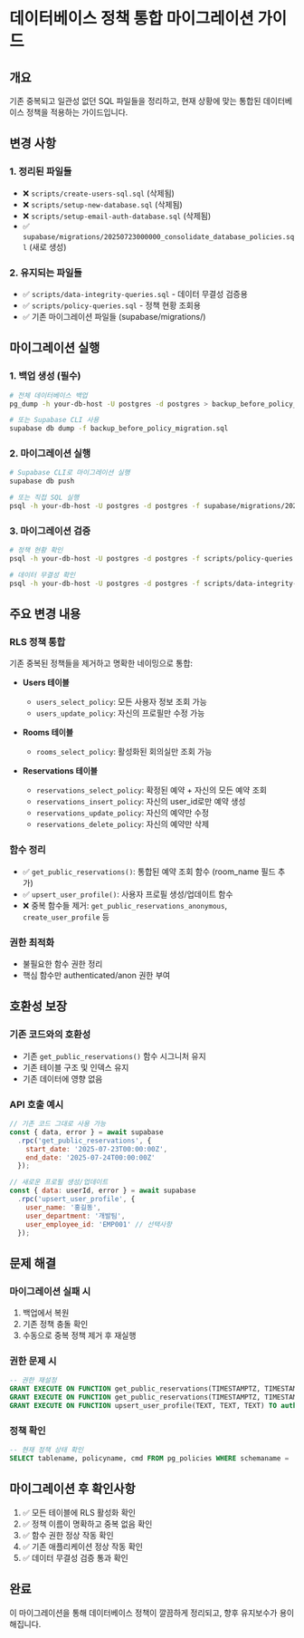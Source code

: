 # 데이터베이스 정책 통합 마이그레이션 가이드

## 개요
기존 중복되고 일관성 없던 SQL 파일들을 정리하고, 현재 상황에 맞는 통합된 데이터베이스 정책을 적용하는 가이드입니다.

## 변경 사항

### 1. 정리된 파일들
- ❌ `scripts/create-users-sql.sql` (삭제됨)
- ❌ `scripts/setup-new-database.sql` (삭제됨) 
- ❌ `scripts/setup-email-auth-database.sql` (삭제됨)
- ✅ `supabase/migrations/20250723000000_consolidate_database_policies.sql` (새로 생성)

### 2. 유지되는 파일들
- ✅ `scripts/data-integrity-queries.sql` - 데이터 무결성 검증용
- ✅ `scripts/policy-queries.sql` - 정책 현황 조회용
- ✅ 기존 마이그레이션 파일들 (supabase/migrations/)

## 마이그레이션 실행

### 1. 백업 생성 (필수)
```bash
# 전체 데이터베이스 백업
pg_dump -h your-db-host -U postgres -d postgres > backup_before_policy_migration.sql

# 또는 Supabase CLI 사용
supabase db dump -f backup_before_policy_migration.sql
```

### 2. 마이그레이션 실행
```bash
# Supabase CLI로 마이그레이션 실행
supabase db push

# 또는 직접 SQL 실행
psql -h your-db-host -U postgres -d postgres -f supabase/migrations/20250723000000_consolidate_database_policies.sql
```

### 3. 마이그레이션 검증
```bash
# 정책 현황 확인
psql -h your-db-host -U postgres -d postgres -f scripts/policy-queries.sql

# 데이터 무결성 확인
psql -h your-db-host -U postgres -d postgres -f scripts/data-integrity-queries.sql
```

## 주요 변경 내용

### RLS 정책 통합
기존 중복된 정책들을 제거하고 명확한 네이밍으로 통합:

- **Users 테이블**
  - `users_select_policy`: 모든 사용자 정보 조회 가능
  - `users_update_policy`: 자신의 프로필만 수정 가능

- **Rooms 테이블**
  - `rooms_select_policy`: 활성화된 회의실만 조회 가능

- **Reservations 테이블**
  - `reservations_select_policy`: 확정된 예약 + 자신의 모든 예약 조회
  - `reservations_insert_policy`: 자신의 user_id로만 예약 생성
  - `reservations_update_policy`: 자신의 예약만 수정
  - `reservations_delete_policy`: 자신의 예약만 삭제

### 함수 정리
- ✅ `get_public_reservations()`: 통합된 예약 조회 함수 (room_name 필드 추가)
- ✅ `upsert_user_profile()`: 사용자 프로필 생성/업데이트 함수
- ❌ 중복 함수들 제거: `get_public_reservations_anonymous`, `create_user_profile` 등

### 권한 최적화
- 불필요한 함수 권한 정리
- 핵심 함수만 authenticated/anon 권한 부여

## 호환성 보장

### 기존 코드와의 호환성
- 기존 `get_public_reservations()` 함수 시그니처 유지
- 기존 테이블 구조 및 인덱스 유지
- 기존 데이터에 영향 없음

### API 호출 예시
```javascript
// 기존 코드 그대로 사용 가능
const { data, error } = await supabase
  .rpc('get_public_reservations', {
    start_date: '2025-07-23T00:00:00Z',
    end_date: '2025-07-24T00:00:00Z'
  });

// 새로운 프로필 생성/업데이트
const { data: userId, error } = await supabase
  .rpc('upsert_user_profile', {
    user_name: '홍길동',
    user_department: '개발팀',
    user_employee_id: 'EMP001' // 선택사항
  });
```

## 문제 해결

### 마이그레이션 실패 시
1. 백업에서 복원
2. 기존 정책 충돌 확인
3. 수동으로 중복 정책 제거 후 재실행

### 권한 문제 시
```sql
-- 권한 재설정
GRANT EXECUTE ON FUNCTION get_public_reservations(TIMESTAMPTZ, TIMESTAMPTZ) TO authenticated;
GRANT EXECUTE ON FUNCTION get_public_reservations(TIMESTAMPTZ, TIMESTAMPTZ) TO anon;
GRANT EXECUTE ON FUNCTION upsert_user_profile(TEXT, TEXT, TEXT) TO authenticated;
```

### 정책 확인
```sql
-- 현재 정책 상태 확인
SELECT tablename, policyname, cmd FROM pg_policies WHERE schemaname = 'public';
```

## 마이그레이션 후 확인사항

1. ✅ 모든 테이블에 RLS 활성화 확인
2. ✅ 정책 이름이 명확하고 중복 없음 확인
3. ✅ 함수 권한 정상 작동 확인
4. ✅ 기존 애플리케이션 정상 작동 확인
5. ✅ 데이터 무결성 검증 통과 확인

## 완료
이 마이그레이션을 통해 데이터베이스 정책이 깔끔하게 정리되고, 향후 유지보수가 용이해집니다.